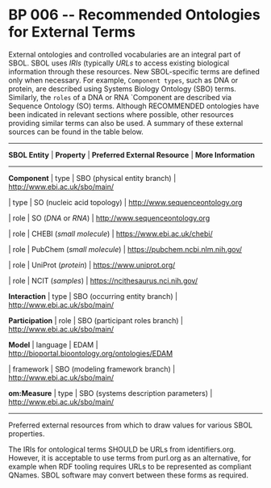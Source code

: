 # BP 006 -- Recommended Ontologies for External Terms

External ontologies and controlled vocabularies are an integral part of SBOL. SBOL uses *IRIs* (typically *URLs* to access existing biological information through these resources.
New SBOL-specific terms are defined only when necessary.
For example, `Component types`, such as DNA or protein, are described using Systems Biology Ontology (SBO) terms. Similarly, the `roles` of a DNA or RNA `Component are described via Sequence Ontology (SO) terms. Although RECOMMENDED ontologies have been indicated in relevant sections where possible, other resources providing similar terms can also be used. A summary of these external sources can be found in the table below.

***
**SBOL Entity** | **Property** | **Preferred External Resource** |
**More Information**  
***
**Component** | type | SBO (physical entity branch) | http://www.ebi.ac.uk/sbo/main/  

| type | SO (nucleic acid topology) | http://www.sequenceontology.org  

| role | SO (*DNA* or *RNA*) | http://www.sequenceontology.org     

| role | CHEBI (*small molecule*) | https://www.ebi.ac.uk/chebi/     

| role | PubChem (*small molecule*) | https://pubchem.ncbi.nlm.nih.gov/   

| role | UniProt (*protein*) | https://www.uniprot.org/       

| role | NCIT (*samples*) | https://ncithesaurus.nci.nih.gov/       

**Interaction** | type | SBO (occurring entity branch) | http://www.ebi.ac.uk/sbo/main/

**Participation** | role | SBO (participant roles branch) | http://www.ebi.ac.uk/sbo/main/  

**Model** | language | EDAM | http://bioportal.bioontology.org/ontologies/EDAM       

| framework | SBO (modeling framework branch) | http://www.ebi.ac.uk/sbo/main/  

**om:Measure** | type | SBO (systems description parameters) | http://www.ebi.ac.uk/sbo/main/
***
Preferred external resources from which to draw values for various SBOL properties.


The IRIs for ontological terms SHOULD be URLs from identifiers.org.  However, it is acceptable to use terms from purl.org as an alternative, for example when RDF tooling requires URLs to be represented as compliant QNames.  SBOL software may convert between these forms as required.
